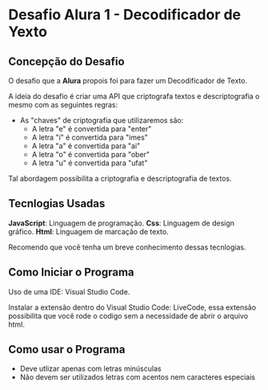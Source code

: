 # Desafio Alura 1 - Decodificador de Yexto

 
## Concepção do Desafio
O desafio que a __Alura__ propois foi para fazer um Decodificador de Texto.

A ideia do desafio é criar uma API que criptografa textos e descriptografia o mesmo com as seguintes regras: 
- As "chaves" de criptografia que utilizaremos são:
     - A letra "e" é convertida para "enter"
     - A letra "i" é convertida para "imes"
     - A letra "a" é convertida para "ai"
     - A letra "o" é convertida para "ober"
     - A letra "u" é convertida para "ufat"

Tal abordagem possibilita a criptografia e descriptografia de textos.


## Tecnlogias Usadas

__JavaScript__: Linguagem de programação.
__Css__: Linguagem de design gráfico.
__Html__: Linguagem de marcação de texto.

Recomendo que você tenha um breve conhecimento dessas tecnlogias.

## Como Iniciar o Programa

Uso de uma IDE: Visual Studio Code.

Instalar a extensão dentro do Visual Studio Code: LiveCode, essa extensão possibilita que você rode o codigo sem a necessidade de abrir o arquivo html.


## Como usar o Programa

  - Deve utlizar apenas com letras minúsculas
  - Não devem ser utilizados letras com acentos nem caracteres especiais

